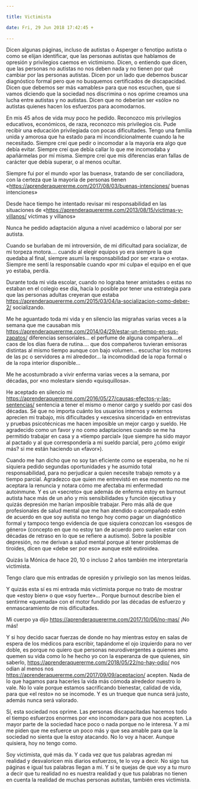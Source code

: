 ```yaml
---

title: Victimista

date: Fri, 29 Jun 2018 17:42:45 +
 
---
```

Dicen algunas páginas, incluso de autistas o Asperger o fenotipo autista o como se elijan identificar, que las personas autistas que hablamos de opresión y privilegios caemos en victimismo. Dicen, o entiendo que dicen, que las personas no autistas no nos deben nada y no tienen por qué cambiar por las personas autistas. Dicen por un lado que debemos buscar diagnóstico formal pero que no busquemos certificados de discapacidad. Dicen que debemos ser más «amables» para que nos escuchen, que si vamos diciendo que la sociedad nos discrimina o nos oprime creamos una lucha entre autistas y no autistas. Dicen que no deberían ser «sólo» no autistas quienes hacen los esfuerzos para acomodarnos.

En mis 45 años de vida muy poco he pedido. Reconozco mis privilegios educativos, económicos, de raza, reconozco mis privilegios cis. Pude recibir una educación privilegiada con pocas dificultades. Tengo una familia unida y amorosa que ha estado para mí incondicionalmente cuando la he necesitado. Siempre creí que pedir o incomodar a la mayoría era algo que debía evitar. Siempre creí que debía callar lo que me incomodaba y apañármelas por mí misma. Siempre creí que mis diferencias eran fallas de carácter que debía superar, o al menos ocultar.

Siempre fui por el mundo «por las buenas», tratando de ser conciliadora, con la certeza que la mayoría de personas tienen «https://aprenderaquererme.com/2017/08/03/buenas-intenciones/ buenas intenciones»

Desde hace tiempo he intentado revisar mi responsabilidad en las situaciones de «https://aprenderaquererme.com/2013/08/15/victimas-y-villanos/ víctimas y villanos»

Nunca he pedido adaptación alguna a nivel académico o laboral por ser autista.

Cuando se burlaban de mi introversión, de mi dificultad para socializar, de mi torpeza motora.... cuando al elegir equipos yo era siempre la que quedaba al final, siempre asumí la responsabilidad por ser «rara» o «rota». Siempre me sentí la responsable cuando «por mi culpa» el equipo en el que yo estaba, perdía.

Durante toda mi vida escolar, cuando no lograba tener amistades o estas no estaban en el colegio ese día, hacía lo posible por tener una estrategia para que las personas adultas creyeran que estaba https://aprenderaquererme.com/2015/03/04/la-socializacion-como-deber-2/ socializando.

Me he aguantado toda mi vida y en silencio las migrañas varias veces a la semana que me causaban mis https://aprenderaquererme.com/2014/04/29/estar-un-tiempo-en-sus-zapatos/ diferencias sensoriales... el perfume de alguna compañera....el caos de los días fuera de rutina.... que dos compañeros tuvieran emisoras distintas al mismo tiempo aunque con bajo volumen... escuchar los motores de las pc o servidores a mi alrededor... la incomodidad de la ropa formal o de la ropa interior disponible...

Me he acostumbrado a vivir enferma varias veces a la semana, por décadas, por «no molestar» siendo «quisquillosa».

He aceptado en silencio mi https://aprenderaquererme.com/2016/05/27/causas-efectos-y-las-sentencias/ sentencia a tener el mismo o menor cargo y sueldo por casi dos décadas. Sé que no importa cuánto los usuarios internos y externos aprecien mi trabajo, mis dificultades y «excesiva sinceridad» en entrevistas y pruebas psicotécnicas me hacen imposible un mejor cargo y sueldo. He agradecido como un favor y no como adaptaciones cuando se me ha permitido trabajar en casa y a «tiempo parcial» (que siempre ha sido mayor al pactado y al que correspondería a mi sueldo parcial, pero ¿cómo exigir más? si me están haciendo un «favor»).

Cuando me han dicho que no soy tan eficiente como se esperaba, no he ni siquiera pedido segundas oportunidades y he asumido total responsabilidad, para no perjudicar a quien necesite trabajo remoto y a tiempo parcial. Agradezco que quien me entrevistó en ese momento no me aceptara la renuncia y notara cómo me afectaba mi enfermedad autoinmune. Y es un «secreto» que además de enferma estoy en burnout autista hace más de un año y mis sensibilidades y función ejecutiva y quizás depresión me harían imposible trabajar. Pero más allá de que profesionales de salud mental que me han atendido o acompañado estén de acuerdo en que soy autista no tengo hoy como pagar un diagnóstico formal y tampoco tengo evidencia de que siquiera conozcan los «sesgos de género» (concepto en que no estoy tan de acuerdo pero suelen estar con décadas de retraso en lo que se refiere a autismo). Sobre la posible depresión, no me derivan a salud mental porque al tener problemas de tiroides, dicen que «debe ser por eso» aunque esté eutiroidea.

Quizás la Mónica de hace 20, 10 o incluso 2 años también me interpretaría victimista.

Tengo claro que mis entradas de opresión y privilegio son las menos leídas.

Y quizás esta sí es mi entrada más victimista porque no trato de mostrar que «estoy bien» o que «soy fuerte»... Porque burnout describe bien el sentirme «quemada» con el motor fundido por las décadas de esfuerzo y enmascaramiento de mis dificultades.

Mi cuerpo ya dijo https://aprenderaquererme.com/2017/10/06/no-mas/ ¡No más!

Y si hoy decido sacar fuerzas de donde no hay mientras estoy en salas de espera de los médicos para escribir, tapándome el ojo izquierdo para no ver doble, es porque no quiero que personas neurodivergentes a quienes amo quemen su vida como lo he hecho yo con la esperanza de que quienes, sin saberlo, https://aprenderaquererme.com/2018/05/22/no-hay-odio/ nos odian al menos nos https://aprenderaquererme.com/2017/09/09/aceptacion/ acepten. Nada de lo que hagamos para hacerles la vida más cómoda alrededor nuestro lo vale. No lo vale porque estamos sacrificando bienestar, calidad de vida, para que «el resto» no se incomode. Y es un trueque que nunca será justo, además nunca será valorado.

Sí, esta sociedad nos oprime. Las personas discapacitadas hacemos todo el tiempo esfuerzos enormes por «no incomodar» para que nos acepten. La mayor parte de la sociedad hace poco o nada porque no le interesa. Y a mí me piden que me esfuerce un poco más y que sea amable para que la sociedad no sienta que la estoy atacando. No lo voy a hacer. Aunque quisiera, hoy no tengo como.

Soy victimista, qué más da. Y cada vez que tus palabras agredan mi realidad y desvaloricen mis diarios esfuerzos, te lo voy a decir. No sigo tus páginas e igual tus palabras llegan a mi. Y si te quejas de que voy a tu muro a decir que tu realidad no es nuestra realidad y que tus palabras no tienen en cuenta la realidad de muchas personas autistas, también eres victimista.



